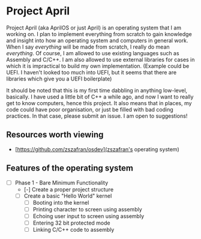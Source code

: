 # Project April

Project April (aka AprilOS or just April) is an operating system that I am working on. I plan to implement everything from scratch to gain knowledge and insight into how an operating system and computers in general work. When I say *everything* will be made from scratch, I really do mean *everything*. Of course, I am allowed to use existing languages such as Assembly and C/C++. I am also allowed to use external libraries for cases in which it is impractical to build my own implementation. (Example could be UEFI. I haven't looked too much into UEFI, but it seems that there are libraries which give you a UEFI boilerplate)

It should be noted that this is my first time dabbling in anything low-level, basically. I have used a little bit of C++ a while ago, and now I want to really get to know computers, hence this project. It also means that in places, my code could have poor organisation, or just be filled with bad coding practices. In that case, please submit an issue. I am open to suggestions!

## Resources worth viewing

- [https://github.com/zszafran/osdev](zszafran's operating system)

## Features of the operating system

- [ ] Phase 1 - Bare Minimum Functionality
  - [-] Create a proper project structure
  - [ ] Create a basic "Hello World" kernel
    - [ ] Booting into the kernel
    - [ ] Printing character to screen using assembly
    - [ ] Echoing user input to screen using assembly
    - [ ] Entering 32 bit protected mode
    - [ ] Linking C/C++ code to assembly
